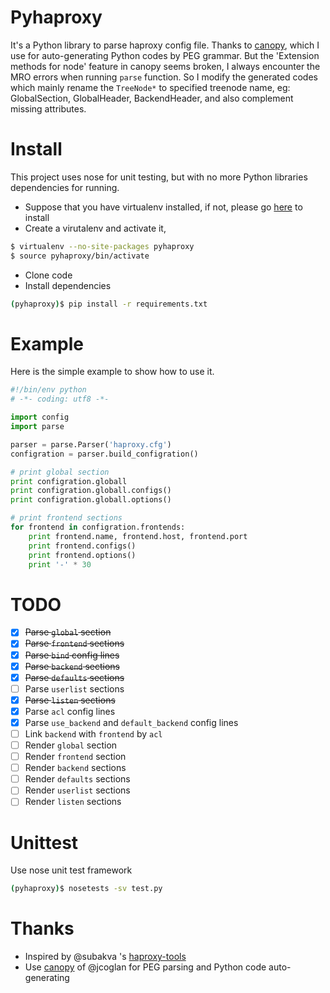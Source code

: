 # Pyhaproxy
It's a Python library to parse haproxy config file. Thanks to [canopy](https://github.com/jcoglan/canopy), which I use for auto-generating Python codes by PEG grammar. But the 'Extension methods for node' feature in canopy seems broken, I always encounter the MRO errors when running `parse` function. So I modify the generated codes which mainly rename the `TreeNode*` to specified treenode name, eg: GlobalSection, GlobalHeader, BackendHeader, and also complement missing attributes.

# Install
This project uses nose for unit testing, but with no more Python libraries dependencies for running.
* Suppose that you have virtualenv installed, if not, please go [here](https://virtualenv.readthedocs.org/en/latest/installation.html) to install
* Create a virutalenv and activate it,
```bash
$ virtualenv --no-site-packages pyhaproxy
$ source pyhaproxy/bin/activate
```
* Clone code
* Install dependencies
```bash
(pyhaproxy)$ pip install -r requirements.txt
```

# Example
Here is the simple example to show how to use it.
```python
#!/bin/env python
# -*- coding: utf8 -*-

import config
import parse

parser = parse.Parser('haproxy.cfg')
configration = parser.build_configration()

# print global section
print configration.globall
print configration.globall.configs()
print configration.globall.options()

# print frontend sections
for frontend in configration.frontends:
    print frontend.name, frontend.host, frontend.port
    print frontend.configs()
    print frontend.options()
    print '-' * 30

```

# TODO
- [x] ~~Parse `global` section~~
- [x] ~~Parse `frontend` sections~~
- [x] ~~Parse `bind` config lines~~
- [x] ~~Parse `backend` sections~~
- [x] ~~Parse `defaults` sections~~
- [ ] Parse `userlist` sections
- [x] ~~Parse `listen` sections~~
- [x] Parse `acl` config lines
- [x] Parse `use_backend` and `default_backend` config lines
- [ ] Link `backend` with `frontend` by `acl`
- [ ] Render `global` section
- [ ] Render `frontend` section
- [ ] Render `backend` sections
- [ ] Render `defaults` sections
- [ ] Render `userlist` sections
- [ ] Render `listen` sections

# Unittest
Use nose unit test framework
```bash
(pyhaproxy)$ nosetests -sv test.py
```


# Thanks
* Inspired by @subakva 's [haproxy-tools](https://github.com/subakva/haproxy-tools)
* Use [canopy](https://github.com/jcoglan/canopy) of @jcoglan for PEG parsing and Python code auto-generating
